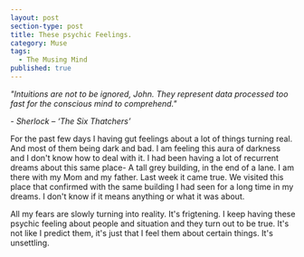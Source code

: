 ```yaml
---
layout: post
section-type: post
title: These psychic Feelings.
category: Muse
tags:
  - The Musing Mind
published: true
---
```

_"Intuitions are not to be ignored, John. They represent data processed too fast for the conscious mind to comprehend."_

_- Sherlock – ‘The Six Thatchers’_

For the past few days I having gut feelings about a lot of things turning real. And most of them being dark and bad. I am feeling this aura of darkness and I don't know how to deal with it. I had been having a lot of recurrent dreams about this same place- A tall grey building, in the end of a lane. I am there with my Mom and my father. Last week it came true. We visited this place that confirmed with the same building I had seen for a long time in my dreams. I don't know if it means anything or what it was about.

All my fears are slowly turning into reality. It's frigtening. I keep having these psychic feeling about people and situation and they turn out to be true. It's not like I predict them, it's just that I feel them about certain things. It's unsettling. 